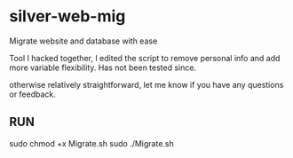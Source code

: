 # silver-web-mig
Migrate website and database with ease


Tool I hacked together, I edited the script to remove personal info
and add more variable flexibility. Has not been tested since.

otherwise relatively straightforward,
let me know if you have any questions or feedback. 

## RUN ##
sudo chmod +x Migrate.sh
sudo ./Migrate.sh
